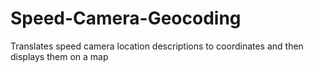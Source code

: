 # Speed-Camera-Geocoding
Translates speed camera location descriptions to coordinates and then displays them on a map
